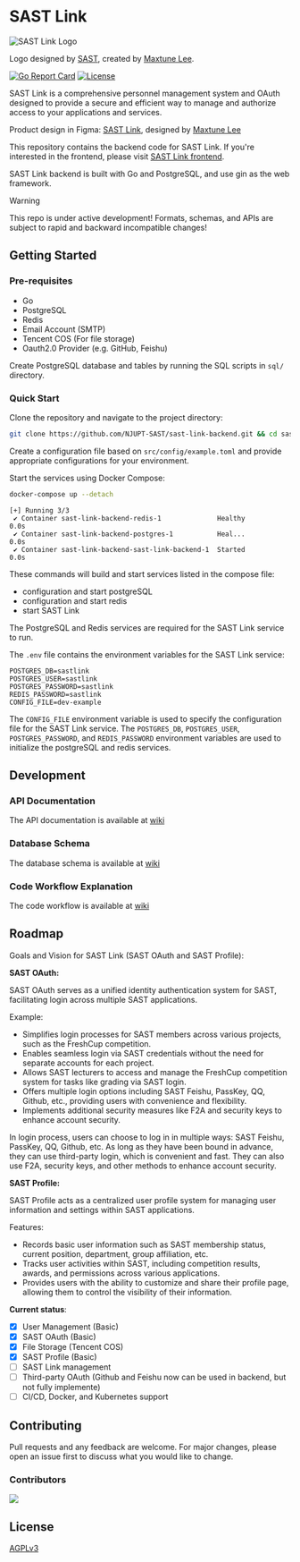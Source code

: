 # SAST Link

![SAST Link Logo](https://aliyun.sastimg.mxte.cc/images/2023/07/02/footera9663bd5ff4b2bad.png)

Logo designed by [SAST](https://sast.fun/), created by [Maxtune Lee](https://github.com/MaxtuneLee).

[![Go Report Card](https://goreportcard.com/badge/github.com/NJUPT-SAST/sast-link-backend)](https://goreportcard.com/report/github.com/NJUPT-SAST/sast-link-backend)
[![License](https://img.shields.io/badge/license-AGPLv3-blue.svg)](https://choosealicense.com/licenses/agpl-3.0/)

SAST Link is a comprehensive personnel management system and OAuth designed to provide a secure and efficient way to manage and authorize access to your applications and services. 

Product design in Figma: [SAST Link](https://www.figma.com/file/IUIoRll3ieYFzJSfJPelDu/sast-link?node-id=0-1&t=rtc1sJfjJ0aTDAkp-0), designed by [Maxtune Lee](https://github.com/MaxtuneLee)

This repository contains the backend code for SAST Link. If you're interested in the frontend, please visit [SAST Link frontend](https://github.com/NJUPT-SAST/sast-link).

SAST Link backend is built with Go and PostgreSQL, and use gin as the web framework.

> [!WARNING]
> This repo is under active development! Formats, schemas, and APIs are subject to rapid and backward incompatible changes!

## Getting Started

### Pre-requisites

- Go
- PostgreSQL
- Redis
- Email Account (SMTP)
- Tencent COS (For file storage)
- Oauth2.0 Provider (e.g. GitHub, Feishu)

Create PostgreSQL database and tables by running the SQL scripts in `sql/` directory.

### Quick Start

Clone the repository and navigate to the project directory:

```bash
git clone https://github.com/NJUPT-SAST/sast-link-backend.git && cd sast-link-backend
```

Create a configuration file based on `src/config/example.toml` and provide appropriate configurations for your environment.

Start the services using Docker Compose:

```bash
docker-compose up --detach
```

```
[+] Running 3/3
 ✔ Container sast-link-backend-redis-1              Healthy                                          0.0s
 ✔ Container sast-link-backend-postgres-1           Heal...                                          0.0s
 ✔ Container sast-link-backend-sast-link-backend-1  Started                                          0.0s
```

These commands will build and start services listed in the compose file:

- configuration and start postgreSQL
- configuration and start redis
- start SAST Link

The PostgreSQL and Redis services are required for the SAST Link service to run.

The `.env` file contains the environment variables for the SAST Link service:

```
POSTGRES_DB=sastlink
POSTGRES_USER=sastlink
POSTGRES_PASSWORD=sastlink
REDIS_PASSWORD=sastlink
CONFIG_FILE=dev-example
```

The `CONFIG_FILE` environment variable is used to specify the configuration file for the SAST Link service.
The `POSTGRES_DB`, `POSTGRES_USER`, `POSTGRES_PASSWORD`, and `REDIS_PASSWORD` environment variables are used to initialize the postgreSQL and redis services.

## Development

### API Documentation

The API documentation is available at [wiki](https://github.com/NJUPT-SAST/sast-link-backend/wiki/Api-Doc)

### Database Schema

The database schema is available at [wiki](https://github.com/NJUPT-SAST/sast-link-backend/wiki/Project-Structure#sql)

### Code Workflow Explanation

The code workflow is available at [wiki](https://github.com/NJUPT-SAST/sast-link-backend/wiki/General)

## Roadmap

Goals and Vision for SAST Link (SAST OAuth and SAST Profile):

**SAST OAuth:**

SAST OAuth serves as a unified identity authentication system for SAST, facilitating login across multiple SAST applications.

Example:

- Simplifies login processes for SAST members across various projects, such as the FreshCup competition.
- Enables seamless login via SAST credentials without the need for separate accounts for each project.
- Allows SAST lecturers to access and manage the FreshCup competition system for tasks like grading via SAST login.
- Offers multiple login options including SAST Feishu, PassKey, QQ, Github, etc., providing users with convenience and flexibility.
- Implements additional security measures like F2A and security keys to enhance account security.

In login process, users can choose to log in in multiple ways: SAST Feishu, PassKey, QQ, Github, etc. As long as they have been bound in advance, they can use third-party login, which is convenient and fast. They can also use F2A, security keys, and other methods to enhance account security.

**SAST Profile:**

SAST Profile acts as a centralized user profile system for managing user information and settings within SAST applications.

Features:

- Records basic user information such as SAST membership status, current position, department, group affiliation, etc.
- Tracks user activities within SAST, including competition results, awards, and permissions across various applications.
- Provides users with the ability to customize and share their profile page, allowing them to control the visibility of their information.

**Current status**:

- [x] User Management (Basic)
- [x] SAST OAuth (Basic)
- [x] File Storage (Tencent COS)
- [x] SAST Profile (Basic)
- [ ] SAST Link management
- [ ] Third-party OAuth (Github and Feishu now can be used in backend, but not fully implemente)
- [ ] CI/CD, Docker, and Kubernetes support

## Contributing

Pull requests and any feedback are welcome. For major changes, please open an issue first
to discuss what you would like to change.

### Contributors

<a href="https://github.com/NJUPT-SAST/sast-link-backend/graphs/contributors">
  <img src="https://contrib.rocks/image?repo=NJUPT-SAST/sast-link-backend" />
</a>

## License

[AGPLv3 ](https://choosealicense.com/licenses/agpl-3.0/)
